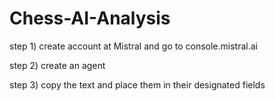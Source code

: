 # Chess-AI-Analysis

step 1) create account at Mistral and go to console.mistral.ai

step 2) create an agent

step 3) copy the text and place them in their designated fields

